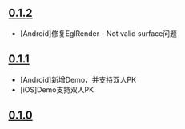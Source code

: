 
## [0.1.2](https://github.com/AgoraIO-Community/VideoLoaderAPI/releases/tag/0.1.2)
- [Android]修复EglRender - Not valid surface问题

## [0.1.1](https://github.com/AgoraIO-Community/VideoLoaderAPI/releases/tag/0.1.1)
- [Android]新增Demo，并支持双人PK
- [iOS]Demo支持双人PK

## [0.1.0](https://github.com/AgoraIO-Community/VideoLoaderAPI/releases/tag/0.1.0)


